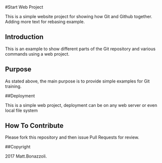 #Start Web Project

This is a simple website project for showing how Git and Github
together. Adding more text for rebasing example.

## Introduction

This is an example to show different parts of the Git repository 
and various commands using a web project.

## Purpose
As stated above, the main purpose is to provide simple examples for Git
training.

##Deployment

This is a simple web project, deployment can be on any web server or
even local file system

## How To Contribute

Please fork this repository and then issue Pull Requests for review.

##Copyright

2017 Matt.Bonazzoli.